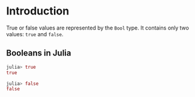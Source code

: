 # Introduction

True or false values are represented by the `Bool` type.
It contains only two values: `true` and `false`.

## Booleans in Julia

```julia
julia> true
true

julia> false
false
```
